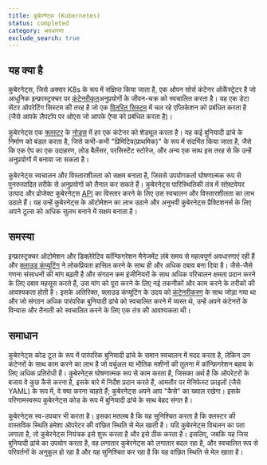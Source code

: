 ```yaml
---
title: कुबेरनेट्स (Kubernetes)
status: completed
category: अवधारणा
exclude_search: true
---
```


## यह क्या है

कुबेरनेट्स, जिसे अक्सर K8s के रूप में संक्षिप्त किया जाता है, एक ओपन सोर्स कंटेनर ऑर्केस्ट्रेटर है जो आधुनिक इन्फ्रास्ट्रक्चर पर [कंटेनरीकृत](/hi/container/)अनुप्रयोगों के जीवन-चक्र को स्वचालित करता है। यह एक डेटा सेंटर ऑपरेटिंग सिस्टम की तरह है जो एक [वितरित सिस्टम](/distributed_systems/) में चल रहे एप्लिकेशन को प्रबंधित करता है (जैसे आपके लैपटॉप पर ओएस जो आपके ऐप्स को प्रबंधित करता है)।

कुबेरनेट्स एक [क्लस्टर](/cluster/) के [नोड्स](/nodes/) में हर एक कंटेनर को शेड्यूल करता है। यह कई बुनियादी ढांचे के निर्माण को बंडल करता है, जिसे कभी-कभी "प्रिमिटिव(प्राथमिक)" के रूप में संदर्भित किया जाता है, जैसे कि एक ऐप का एक उदाहरण, लोड बैलेंसर, परसिस्टेंट स्टोरेज, और अन्य एक साथ इस तरह से कि उन्हें अनुप्रयोगों में बनाया जा सकता है।

कुबेरनेट्स स्वचालन और विस्तारशीलता को सक्षम बनाता है, जिससे उपयोगकर्ता घोषणात्मक रूप से पुनरुत्पादित तरीके से अनुप्रयोगों को तैनात कर सकते हैं। कुबेरनेट्स पारिस्थितिकी तंत्र में सॉफ़्टवेयर उत्पाद और प्रोजेक्ट कुबेरनेट्स [API](/application_programming_interface/) का विस्तार करने के लिए उस स्वचालन और विस्तारशीलता का लाभ उठाते हैं। यह उन्हें कुबेरनेट्स के ऑटोमेशन का लाभ उठाने और अनुभवी कुबेरनेट्स प्रैक्टिशनर्स के लिए अपने टूल्स को अधिक सुलभ बनाने में सक्षम बनाता है।

## समस्या

इन्फ्रास्ट्रक्चर ऑटोमेशन और डिक्लेरेटिव कॉन्फिगरेशन मैनेजमेंट लंबे समय से महत्वपूर्ण अवधारणाएं रही हैं और [क्लाउड कंप्यूटिंग](/cloud_computing/) ने लोकप्रियता हासिल करने के साथ ही और अधिक दबाव बना दिया है। जैसे-जैसे गणना संसाधनों की मांग बढ़ती है और संगठन कम इंजीनियरों के साथ अधिक परिचालन क्षमता प्रदान करने के लिए दबाव महसूस करते हैं, उस मांग को पूरा करने के लिए नई तकनीकों और काम करने के तरीकों की आवश्यकता होती है। इसके अतिरिक्त, क्लाउड कंप्यूटिंग के उदय को [कंटेनरीकरण](/hi/containerization/) के साथ जोड़ा गया था और जो संगठन अधिक पारंपरिक बुनियादी ढांचे को स्वचालित करने में व्यस्त थे, उन्हें अपने कंटेनरों के विन्यास और तैनाती को स्वचालित करने के लिए एक तंत्र की आवश्यकता थी।

## समाधान

कुबेरनेट्स कोड टूल के रूप में पारंपरिक बुनियादी ढांचे के समान स्वचालन में मदद करता है, लेकिन उन कंटेनरों के साथ काम करने का लाभ है जो वर्चुअल या भौतिक मशीनों की तुलना में कॉन्फ़िगरेशन बहाव के लिए अधिक प्रतिरोधी हैं। कुबेरनेट्स घोषणात्मक रूप से काम करता है, जिसका अर्थ है कि ऑपरेटरों के बजाय वे कुछ कैसे करना है, इसके बारे में निर्देश प्रदान करते हैं, आमतौर पर मेनिफेस्ट फ़ाइलों (जैसे YAML) के रूप में, वे क्या करना चाहते हैं; कुबेरनेट्स अपने आप "कैसे" का ख्याल रखेगा। इसके परिणामस्वरूप कुबेरनेट्स कोड के रूप में बुनियादी ढांचे के साथ बेहद संगत है।

कुबेरनेट्स स्व-उपचार भी करता है। इसका मतलब है कि यह सुनिश्चित करता है कि क्लस्टर की वास्तविक स्थिति हमेशा ऑपरेटर की वांछित स्थिति से मेल खाती है। यदि कुबेरनेट्स विचलन का पता लगाता है, तो कुबेरनेट्स नियंत्रक इसे शुरू करता है और इसे ठीक करता है। इसलिए, जबकि यह जिस बुनियादी ढांचे का उपयोग करता है, वह लगातार कुबेरनेट्स को लगातार बदल रहा है, और स्वचालित रूप से परिवर्तनों के अनुकूल हो रहा है और यह सुनिश्चित कर रहा है कि यह वांछित स्थिति से मेल खाता है।
